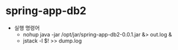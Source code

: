# spring-app-db2

* 실행 명령어
  - nohup java -jar /opt/jar/spring-app-db2-0.0.1.jar &> out.log &
  - jstack -l $! >> dump.log
